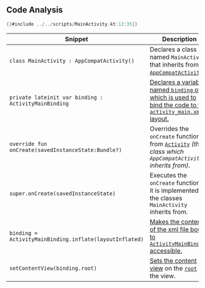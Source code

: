 ## Code Analysis

```kt
{{#include ../../scripts/MainActivity.kt:12:35}}
```

| Snippet                                                 | Description                                                                                                                                                                                                                               |
| ------------------------------------------------------- | ----------------------------------------------------------------------------------------------------------------------------------------------------------------------------------------------------------------------------------------- |
| `class MainActivity : AppCompatActivity()`              | Declares a class named `MainActivity` that inherits from [`AppCompatActivity`](https://developer.android.com/reference/androidx/appcompat/app/AppCompatActivity).                                                                         |
| `private lateinit var binding : ActivityMainBinding`    | [Declares a variable named `binding` of which is used to bind the code to the `activity_main.xml` layout.](https://developer.android.com/topic/libraries/data-binding/expressions#binding_data)                                           |
| `override fun onCreate(savedInstanceState:Bundle?)`     | Overrides the `onCreate` function from [`Activity`](https://developer.android.com/reference/android/app/Activity#onCreate(android.os.Bundle)) *(the class which `AppCompatActivity` inherits from)*.                                      |
| `super.onCreate(savedInstanceState)`                    | Executes the `onCreate` function as it is implemented by the classes `MainActivity` inherits from.                                                                                                                                        |
| `binding = ActivityMainBinding.inflate(layoutInflated)` | [Makes the contents of the xml file bound to `ActivityMainBinding` accessible.](https://stackoverflow.com/questions/4576330/what-does-it-mean-to-inflate-a-view-from-an-xml-file)                                                         |
| `setContentView(binding.root)`                          | [Sets the content view](https://developer.android.com/reference/android/app/Activity#setContentView(android.view.View)) on the [`root`](https://developer.android.com/reference/android/databinding/ViewDataBinding#getroot) of the view. |